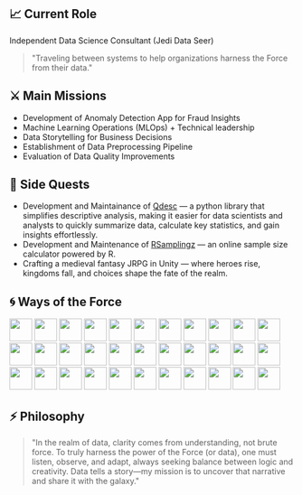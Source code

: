 ## 📈 Current Role
Independent Data Science Consultant (Jedi Data Seer)
> "Traveling between systems to help organizations harness the Force from their data."

## ⚔️ Main Missions
* Development of Anomaly Detection App for Fraud Insights
* Machine Learning Operations (MLOps) + Technical leadership
* Data Storytelling for Business Decisions
* Establishment of Data Preprocessing Pipeline
* Evaluation of Data Quality Improvements

## 🏹 Side Quests
* Development and Maintainance of [Qdesc](https://pypi.org/project/qdesc/) — a python library that simplifies descriptive analysis, making it easier for data scientists and analysts to quickly summarize data, calculate key statistics, and gain insights effortlessly.
* Development and Maintenance of [RSamplingz](https://pghilado.shinyapps.io/rsamplingz/) — an online sample size calculator powered by R.
* Crafting a medieval fantasy JRPG in Unity — where heroes rise, kingdoms fall, and choices shape the fate of the realm.
  
## 🌀 Ways of the Force

<p align="left">
  <img src="https://cdn.jsdelivr.net/gh/devicons/devicon/icons/python/python-original.svg" width="40" height="40"/>
  <img src="https://cdn.jsdelivr.net/gh/devicons/devicon@latest/icons/pycharm/pycharm-original.svg" width="40" height="40"/>
  <img src="https://cdn.jsdelivr.net/gh/devicons/devicon@latest/icons/anaconda/anaconda-original-wordmark.svg" width="40" height="40"/>     
  <img src="https://cdn.jsdelivr.net/gh/devicons/devicon@latest/icons/jetbrains/jetbrains-original.svg" width="40" height="40"/>     
  <img src="https://cdn.jsdelivr.net/gh/devicons/devicon@latest/icons/scikitlearn/scikitlearn-original.svg" width="40" height="40"/>      
<img src="https://cdn.jsdelivr.net/gh/devicons/devicon@latest/icons/pandas/pandas-original-wordmark.svg" width="40" height="40"/>
  <img src="https://cdn.jsdelivr.net/gh/devicons/devicon@latest/icons/plotly/plotly-original-wordmark.svg" width="40" height="40"/>
  <img src="https://cdn.jsdelivr.net/gh/devicons/devicon@latest/icons/numpy/numpy-original-wordmark.svg" width="40" height="40"/>    
  <img src="https://cdn.jsdelivr.net/gh/devicons/devicon@latest/icons/opencv/opencv-original-wordmark.svg" width="40" height="40"/> 
  <img src="https://cdn.jsdelivr.net/gh/devicons/devicon@latest/icons/jupyter/jupyter-original-wordmark.svg" width="40" height="40"/>    
  <img src="https://cdn.jsdelivr.net/gh/devicons/devicon@latest/icons/pypi/pypi-original.svg" width="40" height="40"/>
  <img src="https://cdn.jsdelivr.net/gh/devicons/devicon@latest/icons/pytorch/pytorch-original.svg" width="40" height="40"/>     
  <img src="https://cdn.jsdelivr.net/gh/devicons/devicon@latest/icons/spyder/spyder-original.svg" width="40" height="40"/>  
  <img src="https://cdn.jsdelivr.net/gh/devicons/devicon@latest/icons/sqlalchemy/sqlalchemy-original.svg" width="40" height="40"/>     
  <img src="https://cdn.jsdelivr.net/gh/devicons/devicon@latest/icons/tensorflow/tensorflow-original.svg" width="40" height="40"/>
  <img src="https://cdn.jsdelivr.net/gh/devicons/devicon@latest/icons/keras/keras-original-wordmark.svg" width="40" height="40"/>    
  <img src="https://cdn.jsdelivr.net/gh/devicons/devicon@latest/icons/r/r-original.svg" width="40" height="40"/>
  <img src="https://cdn.jsdelivr.net/gh/devicons/devicon@latest/icons/rstudio/rstudio-original.svg" width="40" height="40"/>
  <img src="https://cdn.jsdelivr.net/gh/devicons/devicon/icons/vscode/vscode-original.svg" width="40" height="40"/>
  <img src="https://cdn.jsdelivr.net/gh/devicons/devicon@latest/icons/sqldeveloper/sqldeveloper-original.svg" width="40" height="40"/>
  <img src="https://cdn.jsdelivr.net/gh/devicons/devicon@latest/icons/azure/azure-original-wordmark.svg" width="40" height="40"/>       
  <img src="https://cdn.jsdelivr.net/gh/devicons/devicon@latest/icons/azuresqldatabase/azuresqldatabase-original.svg" width="40" height="40"/>     
  <img src="https://cdn.jsdelivr.net/gh/devicons/devicon@latest/icons/mysql/mysql-original-wordmark.svg" width="40" height="40"/>      
  <img src="https://cdn.jsdelivr.net/gh/devicons/devicon@latest/icons/postgresql/postgresql-original-wordmark.svg"width="40" height="40"/>
  <img src="https://cdn.jsdelivr.net/gh/devicons/devicon@latest/icons/php/php-original.svg" width="40" height="40"/>
  <img src="https://cdn.jsdelivr.net/gh/devicons/devicon@latest/icons/mongodb/mongodb-original-wordmark.svg" width="40" height="40"/> 
  <img src="https://cdn.jsdelivr.net/gh/devicons/devicon@latest/icons/json/json-plain.svg" width="40" height="40"/>     
  <img src="https://cdn.jsdelivr.net/gh/devicons/devicon@latest/icons/spss/spss-plain.svg" width="40" height="40"/>
  <img src="https://cdn.jsdelivr.net/gh/devicons/devicon@latest/icons/kubernetes/kubernetes-plain-wordmark.svg" width="40" height="40"/> 
  <img src="https://cdn.jsdelivr.net/gh/devicons/devicon@latest/icons/html5/html5-plain-wordmark.svg" width="40" height="40"/>
  <img src="https://cdn.jsdelivr.net/gh/devicons/devicon@latest/icons/git/git-original-wordmark.svg" width="40" height="40"/>
  <img src="https://cdn.jsdelivr.net/gh/devicons/devicon@latest/icons/cplusplus/cplusplus-original.svg" width="40" height="40"/>    
  <img src="https://cdn.jsdelivr.net/gh/devicons/devicon@latest/icons/unity/unity-original.svg" width="40" height="40"/>       
</p>

## ⚡ Philosophy

> "In the realm of data, clarity comes from understanding, not brute force. To truly harness the power of the Force (or data), one must listen, observe, and adapt, always seeking balance between logic and creativity. Data tells a story—my mission is to uncover that narrative and share it with the galaxy."
